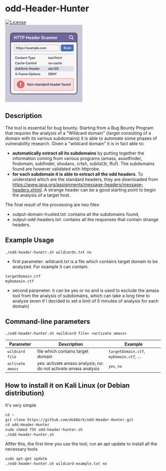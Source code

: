 # odd-Header-Hunter
[![License](https://img.shields.io/badge/license-MIT-_red.svg)](https://opensource.org/licenses/MIT)  
<img src="https://github.com/dokDork/odd-header-hunter/raw/main/images/odd-header-hunter.png" width="250" height="250">  
  
## Description
The tool is essential for bug bounty.
Starting from a Bug Bounty Program that requires the analysis of a "Wildcard domain" (target consisting of a domain with its various subdomains) it is able to automate some phases of vulnerability research.
Given a "wildcard domain" it is in fact able to:
- **automatically extract all its subdomains** by putting together the information coming from various programs (amass, assetfinder, findomain, subfinder, shodanx, crtsh, sublist3r, ffuf). The subdomains found are however validated with httprobe.
- **for each subdomain it is able to extract all the odd headers**. To understand which are the standard headers, they are downloaded from https://www.iana.org/assignments/message-headers/message-headers.xhtml.
A strange header can be a good starting point to begin the analysis of a target host.

The final result of the processing are two files:
- output-domain-trusted.txt: contains all the subdomains found,
- output-odd-headers.txt: contains all the responses that contain strange headers.


## Example Usage
 ```
./odd-header-hunetr.sh wildcards.txt no 
 ``` 

- first parameter: wildcard.txt is a file which contains target domain to be analyzed. For example it can contain:
 ```
targetDomain.ctf
myDomanin.ctf
 ```

- second parameter: it can be yes or no and is used to exclude the amass tool from the analysis of subdomains, which can take a long time to analyze (even if I decided to set a limit of 5 minutes of analysis for each domain)


## Command-line parameters
```
./odd-header-hunter.sh <wildcard file> <activate amass>
```

| Parameter | Description                          | Example       |
|-----------|--------------------------------------|---------------|
| `wildcard file`      | file which contains target domain  | `targetDomain.ctf`, `myDomain.ctf`, ... |
| `activate amass`      | yes: activate amass analysis; no: do not activate amass analysis | `yes`, `no` |

  
## How to install it on Kali Linux (or Debian distribution)
It's very simple  
```
cd ~
git clone https://github.com/dokDork/odd-Header-Hunter.git
cd odd-Header-Hunter 
sudo chmod 755 odd-header-hunter.sh 
./odd-header-hunter.sh 
```
Aftfer this, the first time you use the tool, run an apt update to install all the necessary tools
```
sudo apt-get update 
./odd-header-hunter.sh wildcard-example.txt no
```
